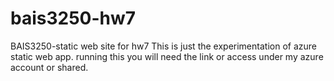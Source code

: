 # bais3250-hw7
BAIS3250-static web site for hw7
This is just the experimentation of azure static web app.
running this you will need the link or access under my azure account or shared.
